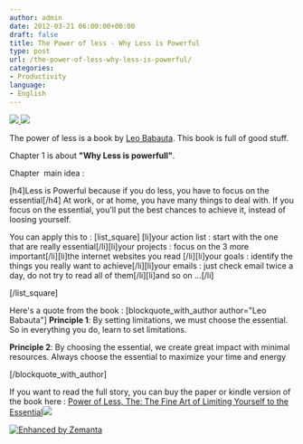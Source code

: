 ```yaml
---
author: admin
date: 2012-03-21 06:00:00+00:00
draft: false
title: The Power of less - Why Less is Powerful
type: post
url: /the-power-of-less-why-less-is-powerful/
categories:
- Productivity
language:
- English
---
```


[![](http://ws.assoc-amazon.co.uk/widgets/q?_encoding=UTF8&Format=_SL160_&ASIN=1401309704&MarketPlace=GB&ID=AsinImage&WS=1&tag=laurentmaum0e-21&ServiceVersion=20070822)
](http://www.amazon.co.uk/gp/product/1401309704/ref=as_li_qf_sp_asin_il?ie=UTF8&tag=laurentmaum0e-21&linkCode=as2&camp=1634&creative=6738&creativeASIN=1401309704)![](http://www.assoc-amazon.co.uk/e/ir?t=laurentmaum0e-21&l=as2&o=2&a=1401309704)



The power of less is a book by [Leo Babauta](http://zenhabits.net/about/). This book is full of good stuff.

Chapter 1 is about **"Why Less is powerfull"**.

Chapter  main idea :

[h4]Less is Powerful because if you do less, you have to focus on the essential[/h4]
At work, or at home, you have many things to deal with.
If you focus on the essential, you'll put the best chances to achieve it, instead of loosing yourself.

You can apply this to :
[list_square] [li]your action list : start with the one that are really essential[/li][li]your projects : focus on the 3 more important[/li][li]the internet websites you read [/li][li]your goals : identify the things you really want to achieve[/li][li]your emails : just check email twice a day, do not try to read all of them[/li][li]and so on ...[/li]

[/list_square]

Here's a quote from the book :
[blockquote_with_author author="Leo Babauta"]
**Principle 1**: By setting limitations, we must choose the essential. So in everything you do, learn to set limitations.

**Principle 2**: By choosing the essential, we create great impact with minimal resources. Always choose the essential to maximize your time and energy

[/blockquote_with_author]

If you want to read the full story, you can buy the paper or kindle version of the book here : [Power of Less, The: The Fine Art of Limiting Yourself to the Essential](http://www.amazon.co.uk/gp/product/1401309704/ref=as_li_qf_sp_asin_tl?ie=UTF8&tag=laurentmaum0e-21&linkCode=as2&camp=1634&creative=6738&creativeASIN=1401309704)![](http://www.assoc-amazon.co.uk/e/ir?t=laurentmaum0e-21&l=as2&o=2&a=1401309704)



[![Enhanced by Zemanta](http://img.zemanta.com/zemified_a.png?x-id=50eb0fb8-8bda-4184-b8e8-e8341083625d)
](http://www.zemanta.com/)
